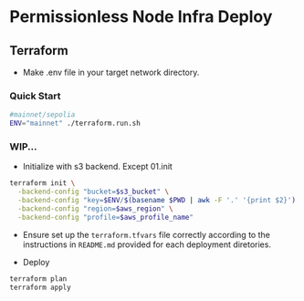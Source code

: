 # Permissionless Node Infra Deploy

## Terraform
* Make .env file in your target network directory.

### Quick Start

```bash
#mainnet/sepolia
ENV="mainnet" ./terraform.run.sh
```

### WIP...
* Initialize with s3 backend. Except 01.init
```bash
terraform init \
  -backend-config "bucket=$s3_bucket" \
  -backend-config "key=$ENV/$(basename $PWD | awk -F '.' '{print $2}').tfstate" \
  -backend-config "region=$aws_region" \
  -backend-config "profile=$aws_profile_name"
```

* Ensure set up the `terraform.tfvars` file correctly according to the instructions in `README.md` provided for each deployment diretories.

* Deploy
```bash
terraform plan
terraform apply
```
